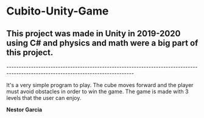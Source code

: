 # Cubito-Unity-Game

<h2>This project was made in Unity in 2019-2020 using C# and physics and math were a big part of this project.</h2>
<p>----------------------------------------------------------------------------------------------------------------------------------</p>
<p>It's a very simple program to play. The cube moves forward and the player must avoid obstacles in order to win the game. The game is made with 3 levels that the user can enjoy.</p>
<p> <b>Nestor Garcia</b></p>
